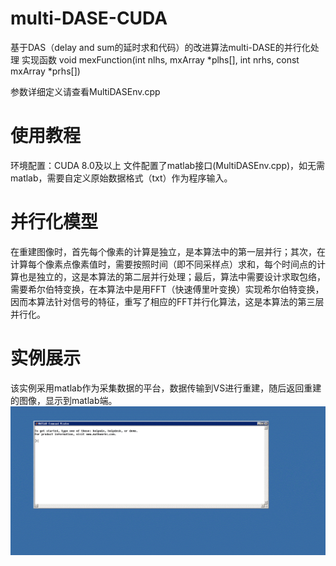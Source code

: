 # multi-DASE-CUDA
基于DAS（delay and sum的延时求和代码）的改进算法multi-DASE的并行化处理
实现函数
void mexFunction(int nlhs, mxArray *plhs[], int nrhs, const mxArray *prhs[])

参数详细定义请查看MultiDASEnv.cpp

# 使用教程
环境配置：CUDA 8.0及以上
文件配置了matlab接口(MultiDASEnv.cpp)，如无需matlab，需要自定义原始数据格式（txt）作为程序输入。

# 并行化模型
在重建图像时，首先每个像素的计算是独立，是本算法中的第一层并行；其次，在计算每个像素点像素值时，需要按照时间（即不同采样点）求和，每个时间点的计算也是独立的，这是本算法的第二层并行处理；最后，算法中需要设计求取包络，需要希尔伯特变换，在本算法中是用FFT（快速傅里叶变换）实现希尔伯特变换，因而本算法针对信号的特征，重写了相应的FFT并行化算法，这是本算法的第三层并行化。

# 实例展示
该实例采用matlab作为采集数据的平台，数据传输到VS进行重建，随后返回重建的图像，显示到matlab端。
![image](https://github.com/FlyingMammuthus/multi-DASE-CUDA/blob/master/example/example.gif)
